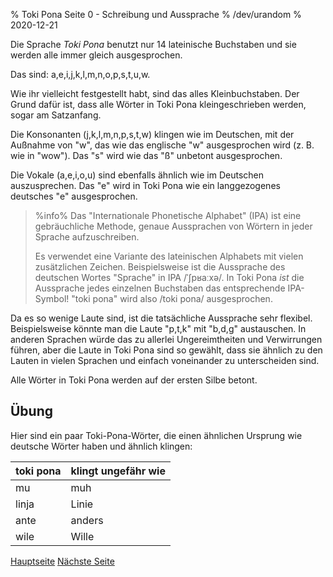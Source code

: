 % Toki Pona Seite 0 - Schreibung und Aussprache
% /dev/urandom
% 2020-12-21

Die Sprache *Toki Pona* benutzt nur 14 lateinische Buchstaben und sie werden alle immer gleich ausgesprochen.

Das sind: a,e,i,j,k,l,m,n,o,p,s,t,u,w.

Wie ihr vielleicht festgestellt habt, sind das alles Kleinbuchstaben. Der Grund dafür ist, dass alle Wörter in Toki Pona kleingeschrieben werden, sogar am Satzanfang.

Die Konsonanten (j,k,l,m,n,p,s,t,w) klingen wie im Deutschen, mit der Außnahme von "w", das wie das englische "w" ausgesprochen wird (z. B. wie in "wow"). Das "s" wird wie das "ß" unbetont ausgesprochen.

Die Vokale (a,e,i,o,u) sind ebenfalls ähnlich wie im Deutschen auszusprechen. Das "e" wird in Toki Pona wie ein langgezogenes deutsches "e" ausgesprochen.

> %info%
> Das "Internationale Phonetische Alphabet" (IPA) ist eine gebräuchliche Methode, 
> genaue Aussprachen von Wörtern in jeder Sprache aufzuschreiben.
>
> Es verwendet eine Variante des lateinischen Alphabets mit vielen zusätzlichen 
> Zeichen. Beispielsweise ist die Aussprache des deutschen Wortes "Sprache" in IPA 
> /ˈʃpʁaːxə/. In Toki Pona _ist_ die Aussprache jedes einzelnen Buchstaben das entsprechende
> IPA-Symbol! "toki pona" wird also /toki pona/ ausgesprochen.

Da es so wenige Laute sind, ist die tatsächliche Aussprache sehr flexibel. 
Beispielsweise könnte man die Laute "p,t,k" mit "b,d,g" austauschen.
In anderen Sprachen würde das zu allerlei Ungereimtheiten und Verwirrungen führen,
aber die Laute in Toki Pona sind so gewählt, dass sie ähnlich zu den Lauten in 
vielen Sprachen und einfach voneinander zu unterscheiden sind.

Alle Wörter in Toki Pona werden auf der ersten Silbe betont.

## Übung 

Hier sind ein paar Toki-Pona-Wörter, die einen ähnlichen Ursprung wie deutsche 
Wörter haben und ähnlich klingen:

| toki pona | klingt ungefähr wie |
|-----------|---------------------|
| mu        | muh                 |
| linja     | Linie               |
| ante      | anders              |
| wile      | Wille               |

[Hauptseite](de_index.html) [Nächste Seite](de_1.html)
